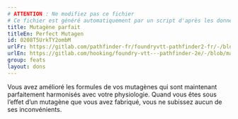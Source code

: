 ```yaml
---
# ATTENTION : Ne modifiez pas ce fichier
# Ce fichier est généré automatiquement par un script d'après les données du module Foundry VTT officiel et de sa traduction
title: Mutagène parfait
titleEn: Perfect Mutagen
id: 0208T5UrkTY2ombM
urlFr: https://gitlab.com/pathfinder-fr/foundryvtt-pathfinder2-fr/-/blob/master/data/feats/0208T5UrkTY2ombM.htm
urlEn: https://gitlab.com/hooking/foundry-vtt---pathfinder-2e/-/blob/master/packs/data/feats.db/perfect-mutagen.json
group: feats
layout: dons
---
```

Vous avez amélioré les formules de vos mutagènes qui sont maintenant parfaitement harmonisés avec votre physiologie. Quand vous êtes sous l’effet d’un mutagène que vous avez fabriqué, vous ne subissez aucun de ses inconvénients.


